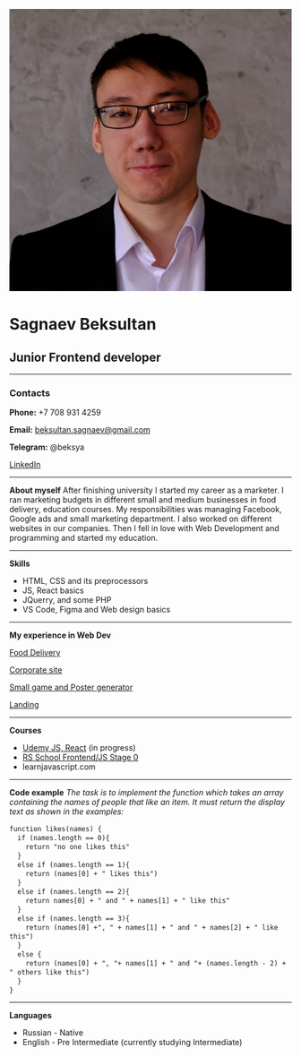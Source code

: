 ![myphoto](/photo.png)
# Sagnaev Beksultan
## Junior Frontend developer
**********
### Contacts
**Phone:** +7 708 931 4259

**Email:** beksultan.sagnaev@gmail.com

**Telegram:** @beksya

[LinkedIn](https://www.linkedin.com/in/beksultan-sagnaev-95226b221/)
***
**About myself**
After finishing university I started my career as a marketer. I ran marketing budgets in different small and medium businesses in food delivery, education courses. My responsibilities was managing Facebook, Google ads and small marketing department.
I also worked on different websites in our companies. Then I fell in love with Web Development and programming and started my education.
***
**Skills**
* HTML, CSS and its preprocessors
* JS, React basics
* JQuerry, and some PHP
* VS Code, Figma and Web design basics
***
**My experience in Web Dev**

[Food Delivery](https://eatandfit.kz/)

[Corporate site](https://aartsport.kz/)

[Small game and Poster generator](https://chooseyourpoco.kz/game/)

[Landing](https://ladancecomplex.kz/)
***
**Courses**
* [Udemy JS, React](https://www.udemy.com/user/yan-kovalenko-2/) (in progress)
* [RS School Frontend/JS Stage 0](https://rs.school)
* learnjavascript.com
***
**Code example**
*The task is to implement the function which takes an array containing the names of people that like an item. It must return the display text as shown in the examples:*
```
function likes(names) {
  if (names.length == 0){
    return "no one likes this"
  }
  else if (names.length == 1){
    return (names[0] + " likes this")
  }
  else if (names.length == 2){
    return names[0] + " and " + names[1] + " like this"
  }
  else if (names.length == 3){
    return (names[0] +", " + names[1] + " and " + names[2] + " like this")
  }
  else {
    return (names[0] + ", "+ names[1] + " and "+ (names.length - 2) + " others like this")
  }
}
```
***
**Languages**
* Russian - Native
* English - Pre Intermediate (currently studying Intermediate)
